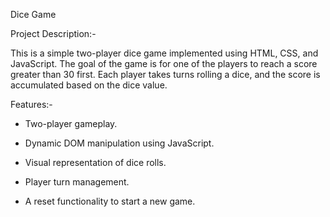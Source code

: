 Dice Game

Project Description:- 

This is a simple two-player dice game implemented using HTML, CSS, and JavaScript. The goal of the game is for one of the players to reach a score greater than 30 first. Each player takes turns rolling a dice, and the score is accumulated based on the dice value.

Features:- 

* Two-player gameplay.

* Dynamic DOM manipulation using JavaScript.

* Visual representation of dice rolls.

* Player turn management.

* A reset functionality to start a new game.
